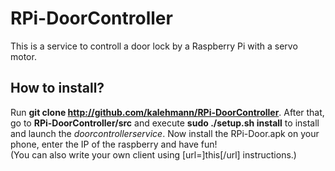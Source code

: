 # RPi-DoorController

This is a service to controll a door lock by a Raspberry Pi with a servo motor.  

## How to install?  

Run **git clone http://github.com/kalehmann/RPi-DoorController**. After that, go to **RPi-DoorController/src** and execute **sudo ./setup.sh install** to install and launch the *doorcontrollerservice*. Now install the RPi-Door.apk on your phone, enter the IP of the raspberry and have fun!  
(You can also write your own client using [url=]this[/url] instructions.)

